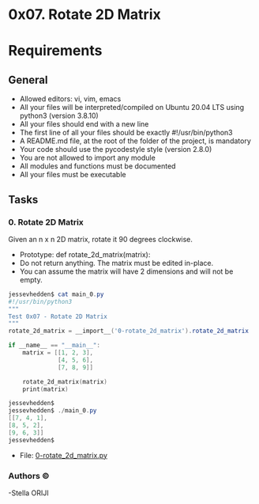 # 0x07. Rotate 2D Matrix

# Requirements
## General
* Allowed editors: vi, vim, emacs
* All your files will be interpreted/compiled on Ubuntu 20.04 LTS using python3 (version 3.8.10)
* All your files should end with a new line
* The first line of all your files should be exactly #!/usr/bin/python3
* A README.md file, at the root of the folder of the project, is mandatory
* Your code should use the pycodestyle style (version 2.8.0)
* You are not allowed to import any module
* All modules and functions must be documented
* All your files must be executable

## Tasks
### 0. Rotate 2D Matrix

Given an n x n 2D matrix, rotate it 90 degrees clockwise.

* Prototype: def rotate_2d_matrix(matrix):
* Do not return anything. The matrix must be edited in-place.
* You can assume the matrix will have 2 dimensions and will not be empty.

```powershell
jessevhedden$ cat main_0.py
#!/usr/bin/python3
"""
Test 0x07 - Rotate 2D Matrix
"""
rotate_2d_matrix = __import__('0-rotate_2d_matrix').rotate_2d_matrix

if __name__ == "__main__":
    matrix = [[1, 2, 3],
              [4, 5, 6],
              [7, 8, 9]]

    rotate_2d_matrix(matrix)
    print(matrix)

jessevhedden$
jessevhedden$ ./main_0.py
[[7, 4, 1],
[8, 5, 2],
[9, 6, 3]]
jessevhedden$
```
* File: [0-rotate_2d_matrix.py](./0-rotate_2d_matrix.py)

### Authors &copy;

-Stella ORIJI
